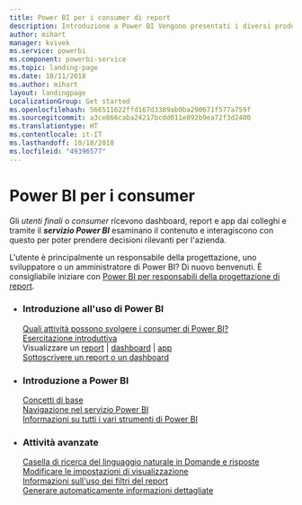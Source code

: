 ```yaml
---
title: Power BI per i consumer di report
description: Introduzione a Power BI Vengono presentati i diversi prodotti e servizi che compongono Power BI con una descrizione delle operazioni che consentono di svolgere.
author: mihart
manager: kvivek
ms.service: powerbi
ms.component: powerbi-service
ms.topic: landing-page
ms.date: 10/11/2018
ms.author: mihart
layout: landingpage
LocalizationGroup: Get started
ms.openlocfilehash: 566511622ffd167d3389ab0ba290671f577a759f
ms.sourcegitcommit: a3ce866caba24217bcdd011e892b9ea72f3d2400
ms.translationtype: HT
ms.contentlocale: it-IT
ms.lasthandoff: 10/18/2018
ms.locfileid: "49396577"
---
```

# <a name="power-bi-for-consumers"></a>Power BI per i consumer
Gli *utenti finali* o *consumer* ricevono dashboard, report e app dai colleghi e tramite il ***servizio Power BI*** esaminano il contenuto e interagiscono con questo per poter prendere decisioni rilevanti per l'azienda.

L'utente è principalmente un responsabile della progettazione, uno sviluppatore o un amministratore di Power BI? Di nuovo benvenuti. È consigliabile iniziare con [Power BI per responsabili della progettazione di report](../power-bi-creator-landing.md).

<ul class="panelContent cardsF"> 
              <li> 
                             <div class="cardSize"> 
                                           <div class="cardPadding"> 
                                                          <div class="card"> 
                                                                        <div class="cardText"> 
                                                                                      <h3>Introduzione all'uso di Power BI</h3> 
                                                                                      <p></p>
                                                                                            <a href="end-user-consumer.md">Quali attività possono svolgere i consumer di Power BI?</a><br/> 
                                                                                            <a href="../service-get-started.md">Esercitazione introduttiva</a><br/>
Visualizzare un <a href="end-user-report-open.md">report</a> | <a href="end-user-dashboard-open.md">dashboard</a> | <a href="end-user-apps.md">app</a><br/> 
                                                                                            <!--<a href="end-user-collaborate.md">Collaborate</a><br/> -->
                                                                                            <a href="end-user-subscribe.md">Sottoscrivere un report o un dashboard</a><br/> 
                                                                        </div> 
                                                          </div> 
                                           </div> 
                             </div> 
              </li>
              <li> 
                             <div class="cardSize"> 
                                           <div class="cardPadding"> 
                                                          <div class="card"> 
                                                                        <div class="cardText"> 
                                                                                      <h3>Introduzione a Power BI</h3> 
                                                                                      <p></p>
                                                                                            <a href="end-user-basic-concepts.md">Concetti di base</a><br/>
                                                                                            <a href="end-user-experience.md">Navigazione nel servizio Power BI</a><br/> 
                                                                                            <a href="../power-bi-overview.md">Informazioni su tutti i vari strumenti di Power BI</a><br/> 
                                                                                            <!--<a href="end-user-faq.md">FAQ: Frequently Asked Questions</a> -->
                                                                        </div> 
                                                          </div> 
                                           </div> 
                             </div> 
              </li>
              <li> 
                             <div class="cardSize"> 
                                           <div class="cardPadding"> 
                                                          <div class="card"> 
                                                                        <div class="cardText"> 
                                                                                      <h3>Attività avanzate</h3> 
                                                                                      <p></p>
                                                                                            <a href="end-user-q-and-a.md">Casella di ricerca del linguaggio naturale in Domande e risposte</a><br/> 
                                                                                            <a href="end-user-focus.md">Modificare le impostazioni di visualizzazione</a><br/> 
                                                                                            <a href="end-user-report-filter.md">Informazioni sull'uso dei filtri del report</a><br> 
                                                                                            <a href="end-user-insights.md">Generare automaticamente informazioni dettagliate</a><br/> 
                                                                        </div> 
                                                          </div> 
                                           </div> 
                             </div> 
              </li>
</ul>


